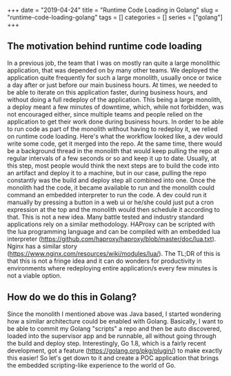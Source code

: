 +++ 
date = "2019-04-24"
title = "Runtime Code Loading in Golang"
slug = "runtime-code-loading-golang" 
tags = []
categories = []
series = ["golang"]
+++

## The motivation behind runtime code loading
In a previous job, the team that I was on mostly ran quite a large monolithic application, that was depended on by many other teams. We deployed the application quite frequently for such a large monolith, usually once or twice a day after or just before our main business hours. At times, we needed to be able to iterate on this application faster, during business hours, and without doing a full redeploy of the application. This being a large monolith, a deploy meant a few minutes of downtime, which, while not forbidden, was not encouraged either, since multiple teams and people relied on the application to get their work done during business hours. In order to be able to run code as part of the monolith without having to redeploy it, we relied on runtime code loading. Here's what the workflow looked like, a dev would write some code, get it merged into the repo. At the same time, there would be a background thread in the monolith that would keep pulling the repo at regular intervals of a few seconds or so and keep it up to date. Usually, at this step, most people would think the next steps are to build the code into an artifact and deploy it to a machine, but in our case, pulling the repo constantly was the build and deploy step all combined into one. Once the monolith had the code, it became available to run and the monolith could command an embedded interpreter to run the code. A dev could run it manually by pressing a button in a web ui or he/she could just put a cron expression at the top and the monolith would then schedule it according to that. This is not a new idea. Many battle tested and industry standard applications rely on a similar methodology. HAProxy can be scripted with the lua programming language and can be compiled with an embedded lua interpreter (https://github.com/haproxy/haproxy/blob/master/doc/lua.txt). Nginx has a similar story (https://www.nginx.com/resources/wiki/modules/lua/). The TL;DR of this is that this is not a fringe idea and it can do wonders for productivity in environments where redeploying entire application/s every few minutes is not a viable option.
## How do we do this in Golang?
Since the monolith I mentioned above was Java based, I started wondering how a similar architecture could be enabled with Golang. Basically, I want to be able to commit my Golang "scripts" a repo and then be auto discovered, loaded into the supervisor app and be runnable, all without going through the build and deploy step. Interestingly, Go 1.8, which is a fairly recent development, got a feature (https://golang.org/pkg/plugin/) to make exactly this easier! So let's get down to it and create a POC application that brings the embedded scripting-like experience to the world of Go.


